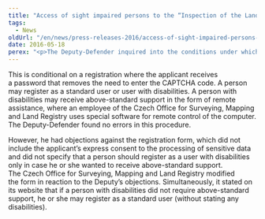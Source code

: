 ```yaml
---
title: "Access of sight impaired persons to the “Inspection of the Land Registry” online application"
tags:
  - News
oldUrl: "/en/news/press-releases-2016/access-of-sight-impaired-persons-to-the-inspection-of-the-land-registry-online-application/"
date: 2016-05-18
perex: "<p>The Deputy-Defender inquired into the conditions under which sight impaired persons are able to use the “Inspection of the Land Registry” online application without entering CAPTCHA codes.</p>"
---
```


<!-- imported from the old website -->

<p>This is conditional on a registration where the applicant receives a password that removes the need to enter the CAPTCHA code. A person may register as a standard user or user with disabilities. A person with disabilities may receive above-standard support in the form of remote assistance, where an employee of the Czech Office for Surveying, Mapping and Land Registry uses special software for remote control of the computer. The Deputy-Defender found no errors in this procedure.</p> <p>However, he had objections against the registration form, which did not include the applicant’s express consent to the processing of sensitive data and did not specify that a person should register as a user with disabilities only in case he or she wanted to receive above-standard support. The Czech Office for Surveying, Mapping and Land Registry modified the form in reaction to the Deputy’s objections. Simultaneously, it stated on its website that if a person with disabilities did not require above-standard support, he or she may register as a standard user (without stating any disabilities).</p>

